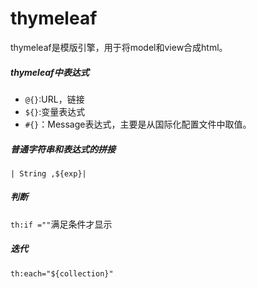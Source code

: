 # thymeleaf

thymeleaf是模版引擎，用于将model和view合成html。

##### thymeleaf中表达式

- `@{}`:URL，链接
- `${}`:变量表达式
- `#{}`：Message表达式，主要是从国际化配置文件中取值。



##### 普通字符串和表达式的拼接

`| String ,${exp}|`



##### 判断

`th:if =""`满足条件才显示



##### 迭代

`th:each="${collection}"`